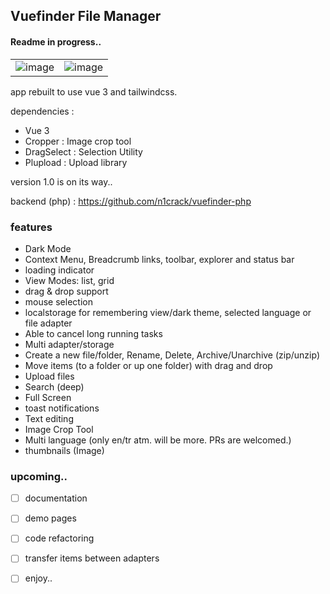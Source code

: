 ## Vuefinder File Manager

#### Readme in progress..


|          |           |
| ---      | ---       |
| ![image](https://user-images.githubusercontent.com/712404/191837549-229b4cc2-03bc-4f25-bd54-73eabc80fea8.png) |  ![image](https://user-images.githubusercontent.com/712404/191838344-88913a42-5613-446c-92cb-a805da9fdea9.png) |


app rebuilt to use vue 3 and tailwindcss.

dependencies :
 - Vue 3
 - Cropper  : Image crop tool
 - DragSelect : Selection Utility
 - Plupload : Upload library


version 1.0 is on its way..

backend (php) : https://github.com/n1crack/vuefinder-php

### features 
- Dark Mode
- Context Menu, Breadcrumb links, toolbar, explorer and status bar
- loading indicator
- View Modes: list, grid
- drag & drop support
- mouse selection
- localstorage for remembering view/dark theme, selected language or file adapter
- Able to cancel long running tasks
- Multi adapter/storage
- Create a new file/folder, Rename, Delete, Archive/Unarchive (zip/unzip)
- Move items (to a folder or up one folder) with drag and drop
- Upload files
- Search (deep)
- Full Screen
- toast notifications
- Text editing
- Image Crop Tool
- Multi language (only en/tr atm. will be more. PRs are welcomed.)
- thumbnails (Image)

### upcoming.. 
- [ ] documentation
- [ ] demo pages
- [ ] code refactoring
- [ ] transfer items between adapters
- [ ] enjoy..


